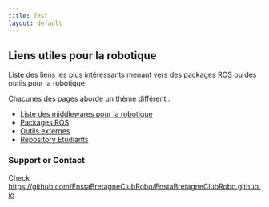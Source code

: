 ```yaml
---
title: Test
layout: default
---
```


## Liens utiles pour la robotique
Liste des liens les plus intéressants menant vers des packages ROS ou des outils pour la robotique

Chacunes des pages aborde un thème différent : 
 - [Liste des middlewares pour la robotique](https://enstabretagneclubrobo.github.io/docs/middlewareRobotique)
 - [Packages ROS](https://enstabretagneclubrobo.github.io/docs/packagesRos)
 - [Outils externes](https://enstabretagneclubrobo.github.io/docs/logicielsExternes)
 - [Repository Etudiants](https://enstabretagneclubrobo.github.io/docs/repositoryEtudiantsENSTA)

### Support or Contact
Check https://github.com/EnstaBretagneClubRobo/EnstaBretagneClubRobo.github.io
